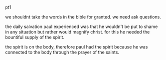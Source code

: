 pt1

we shouldnt take the words in the bible for granted. we need ask questions.

the daily salvation paul experienced was that he wouldn't be put to shame in any situation
but rather would magnify christ. for this he needed the bountiful supply of the spirit.

the spirit is on the body, therefore paul had the spirit because he was connected to the
body through the prayer of the saints.
